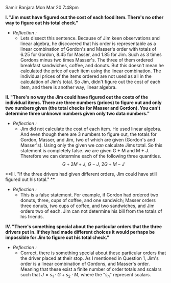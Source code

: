 Samir Banjara
Mon Mar 20 7:48pm

**I. "Jim must have figured out the cost of each food item. There's no other way to figure out his total check."**

- *Reflection :*
	- Lets dissect this sentence. Because of Jim keen observations and linear algebra, he discovered that his order is representable as a linear combination of Gordon's and Masser's order with totals of $6.25$ for Gordon, $8.45$ for Masser, and $1.85$ for Jim. Such as 3 times Gordons minus two times Masser's. The three of them ordered breakfast sandwiches, coffee, and donuts. But this doesn't mean he calculated the price of each item using the linear combination. The individual prices of the items ordered are not used as all in the calculation of Jim's total. So Jim, didn't figure out the cost of each item, and there is another way, linear algebra. 

**II. "There's no way the Jim could have figured out the costs of the individual items. There are three numbers (prices) to figure out and only two numbers given (the total checks for Masser and Gordon). You can't determine three unknown numbers given only two data numbers."**

- *Reflection :*
	- Jim did not calculate the cost of each item. He used linear algebra. And even though there are 3 numbers to figure out, the totals for Gordon, Masser, and Jim, two of which are given (Gordon's and Masser's). Using only the given we *can* calculate Jims total. So this statement is completely false. we are given G + M and M + J. Therefore we can determine each of the following three quantities. $$G+2M+J, \ G-J, \ 2G + M - J $$

**III. "If the three drivers had given different orders, Jim could have still figured out his total." **

- *Reflection :*
	- This is a false statement. For example, if Gordon had ordered two donuts, three, cups of coffee, and one sandwich; Masser orders three donuts, two cups of coffee, and two sandwiches, and Jim orders two of each. Jim can not determine his bill from the totals of his friends. 

**IV. "There's something special about the particular orders that the three drivers put in. If they had made different choices it would perhaps be impossible for Jim to figure out his total check."**

- *Reflection :*
	- Correct, there is something special about these particular orders that the driver placed at their stop. As I mentioned in Question 1, Jim's order is a linear combination of Gordons, and Masser's order. Meaning that these exist a finite number of order totals and scalars such that $J = s_1\cdot G + s_2\cdot M$, where the "$s_n$" represent scalars. 